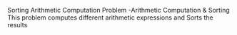 Sorting Arithmetic Computation Problem -Arithmetic Computation & Sorting This problem computes different arithmetic expressions and Sorts the results

